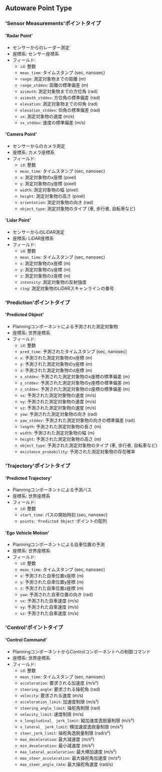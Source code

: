 ## Autoware Point Type

### 'Sensor Measurements'ポイントタイプ

#### 'Radar Point'

- センサーからのレーダー測定
- 座標系: センサー座標系
- フィールド:
  - `id`: 整数
  - `meas_time`: タイムスタンプ (sec, nanosec)
  - `range`: 測定対象物までの距離 (m)
  - `range_stddev`: 距離の標準偏差 (m)
  - `azimuth`: 測定対象物までの方位角 (rad)
  - `azimuth_stddev`: 方位角の標準偏差 (rad)
  - `elevation`: 測定対象物までの仰角 (rad)
  - `elevation_stddev`: 仰角の標準偏差 (rad)
  - `vx`: 測定対象物の速度 (m/s)
  - `vx_stddev`: 速度の標準偏差 (m/s)

#### 'Camera Point'

- センサーからのカメラ測定
- 座標系: カメラ座標系
- フィールド:
  - `id`: 整数
  - `meas_time`: タイムスタンプ (sec, nanosec)
  - `x`: 測定対象物のx座標 (pixel)
  - `y`: 測定対象物のy座標 (pixel)
  - `width`: 測定対象物の幅 (pixel)
  - `height`: 測定対象物の高さ (pixel)
  - `orientation`: 測定対象物の向き (rad)
  - `object_type`: 測定対象物のタイプ (車, 歩行者, 自転車など)

#### 'Lidar Point'

- センサーからのLiDAR測定
- 座標系: LiDAR座標系
- フィールド:
  - `id`: 整数
  - `meas_time`: タイムスタンプ (sec, nanosec)
  - `x`: 測定対象物のx座標 (m)
  - `y`: 測定対象物のy座標 (m)
  - `z`: 測定対象物のz座標 (m)
  - `intensity`: 測定対象物の反射強度
  - `ring`: 測定対象物のLiDARスキャンラインの番号

### 'Prediction'ポイントタイプ

#### 'Predicted Object'

- Planningコンポーネントによる予測された測定対象物
- 座標系: 世界座標系
- フィールド:
  - `id`: 整数
  - `pred_time`: 予測されたタイムスタンプ (sec, nanosec)
  - `x`: 予測された測定対象物のx座標 (m)
  - `y`: 予測された測定対象物のy座標 (m)
  - `z`: 予測された測定対象物のz座標 (m)
  - `x_stddev`: 予測された測定対象物のx座標の標準偏差 (m)
  - `y_stddev`: 予測された測定対象物のy座標の標準偏差 (m)
  - `z_stddev`: 予測された測定対象物のz座標の標準偏差 (m)
  - `vx`: 予測された測定対象物の速度 (m/s)
  - `vy`: 予測された測定対象物の速度 (m/s)
  - `vz`: 予測された測定対象物の速度 (m/s)
  - `yaw`: 予測された測定対象物の向き (rad)
  - `yaw_stddev`: 予測された測定対象物の向きの標準偏差 (rad)
  - `length`: 予測された測定対象物の長さ (m)
  - `width`: 予測された測定対象物の幅 (m)
  - `height`: 予測された測定対象物の高さ (m)
  - `object_type`: 予測された測定対象物のタイプ (車, 歩行者, 自転車など)
  - `existence_probability`: 予測された測定対象物の存在確率

### 'Trajectory'ポイントタイプ

#### 'Predicted Trajectory'

- Planningコンポーネントによる予測パス
- 座標系: 世界座標系
- フィールド:
  - `id`: 整数
  - `start_time`: パスの開始時刻 (sec, nanosec)
  - `points`: `'Predicted Object'`ポイントの配列

#### 'Ego Vehicle Motion'

- Planningコンポーネントによる自車位置の予測
- 座標系: 世界座標系
- フィールド:
  - `id`: 整数
  - `meas_time`: タイムスタンプ (sec, nanosec)
  - `x`: 予測された自車位置x座標 (m)
  - `y`: 予測された自車位置y座標 (m)
  - `z`: 予測された自車位置z座標 (m)
  - `yaw`: 予測された自車位置の向き (rad)
  - `vx`: 予測された自車速度 (m/s)
  - `vy`: 予測された自車速度 (m/s)
  - `vz`: 予測された自車速度 (m/s)

### 'Control'ポイントタイプ

#### 'Control Command'

- PlanningコンポーネントからControlコンポーネントへの制御コマンド
- 座標系: 世界座標系
- フィールド:
  - `id`: 整数
  - `meas_time`: タイムスタンプ (sec, nanosec)
  - `acceleration`: 要求される加速度 (m/s²)
  - `steering_angle`: 要求される操舵角 (rad)
  - `velocity`: 要求される速度 (m/s)
  - `acceleration_limit`: 加速度制限 (m/s²)
  - `steering_angle_limit`: 操舵角制限 (rad)
  - `velocity_limit`: 速度制限 (m/s)
  - `v_longitudinal_ jerk_limit`: 縦加速度逸脱量制限 (m/s³)
  - `v_lateral_ jerk_limit`: 横加速度逸脱量制限 (m/s³)
  - `steer_jerk_limit`: 操舵角逸脱量制限 (rad/s³)
  - `max_deceleration`: 最大減速度 (m/s²)
  - `min_deceleration`: 最小減速度 (m/s²)
  - `max_lateral_acceleration`: 最大横加速度 (m/s²)
  - `max_steer_acceleration`: 最大操舵角加速度 (m/s²)
  - `max_steer_angle_rate`: 最大操舵角速度 (rad/s)


